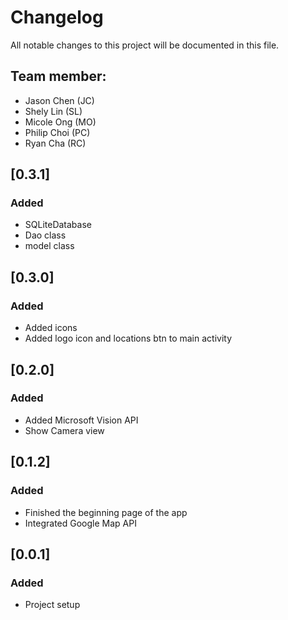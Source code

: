 # Changelog
All notable changes to this project will be documented in this file.

## Team member:
  - Jason Chen (JC)
  - Shely Lin (SL)
  - Micole Ong (MO)
  - Philip Choi (PC)
  - Ryan Cha (RC)
  
## [0.3.1]
### Added
  - SQLiteDatabase
  - Dao class
  - model class

## [0.3.0]
### Added
  - Added icons
  - Added logo icon and locations btn to main activity
  
## [0.2.0]
### Added
  - Added Microsoft Vision API
  - Show Camera view

## [0.1.2]
### Added
  - Finished the beginning page of the app
  - Integrated Google Map API
  
## [0.0.1]
### Added
  - Project setup
